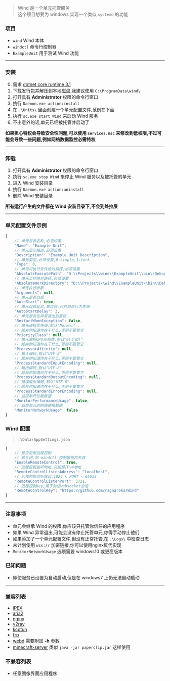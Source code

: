 > Wind 是一个单元托管服务  
> 这个项目想要为 windows 实现一个类似 `systemd` 的功能

### 项目
- `wind` Wind 本体
- `windctl` 命令行控制器
- `ExampleUnit` 用于测试 Wind 功能

****

### 安装
0. 需求 [dotnet core runtime 3.1](https://dotnet.microsoft.com/download/dotnet-core/3.1)
1. 下载发行包并解压到本地磁盘,我建议使用 `C:\ProgramData\wind\`
2. 打开具有 **Administrator** 权限的命令行窗口
3. 执行 `Daemon.exe action:install`
4. 在 `.\Units\` 里面创建一个单元配置文件,范例在下面
5. 执行 `sc.exe start Wind` 来启动 Wind 服务
6. 不出意外的话,单元已经被托管并启动了

**如果担心特权会导致安全性问题,可以使用 `services.msc` 来修改到低权限,不过可能会导致一些问题,例如网络数据监控必需特权**

****

### 卸载
1. 打开具有 **Administrator** 权限的命令行窗口
2. 执行 `sc.exe stop Wind` 来停止 Wind 服务以及被托管的单元
3. 进入 Wind 安装目录
4. 执行 `Daemon.exe action:uninstall`
5. 删除 Wind 安装目录

**所有运行产生的文件都在 Wind 安装目录下,不会到处拉屎**

****

### 单元配置文件示例
```javascript
{
    // 单元显示名称,必须设置
    "Name": "Example Unit",
    // 单元显示描述,必须设置
    "Description": "Example Unit Description",
    // 单元类型,必须设置,0:simple,1:fork
    "Type": 0,
    // 单元可执行文件绝对路径,必须设置
    "AbsoluteExecutePath": "D:\\Projects\\wind\\ExampleUnit\\bin\\Debug\\netcoreapp3.1\\ExampleUnit.exe",
    // 单元工作绝对路径,必须设置
    "AbsoluteWorkDirectory": "D:\\Projects\\wind\\ExampleUnit\\bin\\Debug\\netcoreapp3.1",
    // 单元执行参数
    "Arguments": null,
    // 单元是否自启
    "AutoStart": true,
    // 单元自启延迟,单位秒,只对自启行为生效
    "AutoStartDelay": 3,
    // 单元是否在异常退出后重启
    "RestartWhenException": false,
    // 单元进程优先级,默认"Normal"
    // 除非你知道你在干什么,否则不要管它
    "PriorityClass": null,
    // 单元进程CPU亲和性,默认"0(全部)"
    // 除非你知道你在干什么,否则不要管它
    "ProcessorAffinity": null,
    // 输入编码,默认"UTF-8"
    // 除非你知道你在干什么,否则不要管它
    "ProcessStandardInputEncoding": null,
    // 输出编码,默认"UTF-8"
    // 除非你知道你在干什么,否则不要管它
    "ProcessStandardOutputEncoding": null,
    // 错误输出编码,默认"UTF-8"
    // 除非你知道你在干什么,否则不要管它
    "ProcessStandardErrorEncoding": null,
    // 监控单元性能数据
    "MonitorPerformanceUsage": false,
    // 监控单元的网络使用数据
    "MonitorNetworkUsage": false
}
```

### Wind 配置
> `.\Data\AppSettings.json`
```javascript
{
    // 是否启用远程控制
    // 若关闭,则 windctl 控制器也将失效
    "EnableRemoteControl": true,
    // 远程控制监听地址,只能是IPv4地址
    "RemoteControlListenAddress": "localhost",
    // 远程控制监听端口,1024 < PORT < 65535
    "RemoteControlListenPort": 3721,
    // 远程控制key,用于验证websocket会话
    "RemoteControlKey": "https://github.com/ragnaroks/Wind"
}
```

****

### 注意事项
- 单元会继承 Wind 的权限,你应该只托管你信任的应用程序
- 如果 Wind 异常退出,可能会没有停止托管单元,你得手动停止他们
- 如果添加了一个单元配置文件,但没有正常托管,在 `.\Logs\` 中检查日志
- 未计划使用 `wss://` 加密链接,你可以使用nginx反代实现
- `MonitorNetworkUsage` 选项需要 windows10 或更高版本

### 已知问题
- 即使服务已设置为自动启动,但是在 windows7 上仍无法自动启动

****

### 兼容列表
- [iPEX](https://github.com/ragnaroks/ipex)
- [aria2](https://github.com/aria2/aria2)
- [nginx](https://github.com/nginx/nginx)
- [v2ray](https://github.com/v2ray/v2ray-core)
- [kcptun](https://github.com/xtaci/kcptun)
- [frp](https://github.com/fatedier/frp)
- [webd](https://webd.cf/) 需要附加 **-h** 参数
- [minecraft-server](https://github.com/PaperMC) 类似 `java -jar paperclip.jar` 这样使用

### 不兼容列表
- 任意图像界面应用程序
